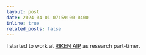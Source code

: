 ```yaml
---
layout: post
date: 2024-04-01 07:59:00-0400
inline: true
related_posts: false
---
```


I started to work at [RIKEN AIP](https://www.riken.jp/en/research/labs/aip/index.html) as research part-timer.
